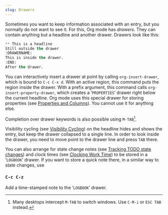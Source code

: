 ```yaml
---
slug: Drawers
---
```


Sometimes you want to keep information associated with an entry, but you normally do not want to see it. For this, Org mode has *drawers*. They can contain anything but a headline and another drawer. Drawers look like this:

```lisp
** This is a headline
Still outside the drawer
:DRAWERNAME:
This is inside the drawer.
:END:
After the drawer.
```

You can interactively insert a drawer at point by calling `org-insert-drawer`, which is bound to `C-c C-x d`. With an active region, this command puts the region inside the drawer. With a prefix argument, this command calls `org-insert-property-drawer`, which creates a ‘`PROPERTIES`’ drawer right below the current headline. Org mode uses this special drawer for storing properties (see [Properties and Columns](Properties-and-Columns)). You cannot use it for anything else.

Completion over drawer keywords is also possible using `M-TAB`[^1].

Visibility cycling (see [Visibility Cycling](Visibility-Cycling)) on the headline hides and shows the entry, but keep the drawer collapsed to a single line. In order to look inside the drawer, you need to move point to the drawer line and press `TAB` there.

You can also arrange for state change notes (see [Tracking TODO state changes](Tracking-TODO-state-changes)) and clock times (see [Clocking Work Time](Clocking-Work-Time)) to be stored in a ‘`LOGBOOK`’ drawer. If you want to store a quick note there, in a similar way to state changes, use

### `C-c C-z`

Add a time-stamped note to the ‘`LOGBOOK`’ drawer.

[^1]: Many desktops intercept `M-TAB` to switch windows. Use `C-M-i` or `ESC TAB` instead.
